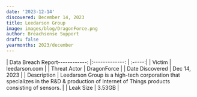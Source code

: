 ```yaml
---
date: '2023-12-14'
discovered: December 14, 2023
title: Leedarson Group
image: images/blog/DragonForce.png
author: Breachsense Support
draft: false
yearmonths: 2023/december
---
```


| Data Breach Report------------:     |:-------------:    | :-----:|
| Victim      | leedarson.com      | 
| Threat Actor      | DragonForce      | 
| Date Discovered      | Dec 14, 2023      | 
| Description      | Leedarson Group is a high-tech corporation that specializes in the R&D & production of Internet of Things products consisting of sensors.      | 
| Leak Size      | 3.53GB      | 

